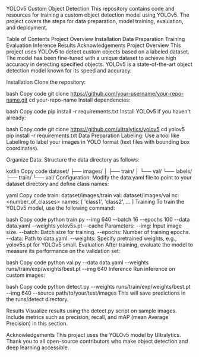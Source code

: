 YOLOv5 Custom Object Detection
This repository contains code and resources for training a custom object detection model using YOLOv5. The project covers the steps for data preparation, model training, evaluation, and deployment.

Table of Contents
Project Overview
Installation
Data Preparation
Training
Evaluation
Inference
Results
Acknowledgements
Project Overview
This project uses YOLOv5 to detect custom objects based on a labeled dataset. The model has been fine-tuned with a unique dataset to achieve high accuracy in detecting specified objects. YOLOv5 is a state-of-the-art object detection model known for its speed and accuracy.

Installation
Clone the repository:

bash
Copy code
git clone https://github.com/your-username/your-repo-name.git
cd your-repo-name
Install dependencies:

bash
Copy code
pip install -r requirements.txt
Install YOLOv5 if you haven't already:

bash
Copy code
git clone https://github.com/ultralytics/yolov5
cd yolov5
pip install -r requirements.txt
Data Preparation
Labeling: Use a tool like LabelImg to label your images in YOLO format (text files with bounding box coordinates).

Organize Data: Structure the data directory as follows:

kotlin
Copy code
dataset/
├── images/
│   ├── train/
│   └── val/
└── labels/
    ├── train/
    └── val/
Configuration: Modify the data.yaml file to point to your dataset directory and define class names:

yaml
Copy code
train: dataset/images/train
val: dataset/images/val
nc: <number_of_classes>
names: [ 'class1', 'class2', ... ]
Training
To train the YOLOv5 model, use the following command:

bash
Copy code
python train.py --img 640 --batch 16 --epochs 100 --data data.yaml --weights yolov5s.pt --cache
Parameters:
--img: Input image size.
--batch: Batch size for training.
--epochs: Number of training epochs.
--data: Path to data.yaml.
--weights: Specify pretrained weights, e.g., yolov5s.pt for YOLOv5 small.
Evaluation
After training, evaluate the model to measure its performance on the validation set:

bash
Copy code
python val.py --data data.yaml --weights runs/train/exp/weights/best.pt --img 640
Inference
Run inference on custom images:

bash
Copy code
python detect.py --weights runs/train/exp/weights/best.pt --img 640 --source path/to/your/test/images
This will save predictions in the runs/detect directory.

Results
Visualize results using the detect.py script on sample images. Include metrics such as precision, recall, and mAP (mean Average Precision) in this section.

Acknowledgements
This project uses the YOLOv5 model by Ultralytics.
Thank you to all open-source contributors who make object detection and deep learning accessible.
